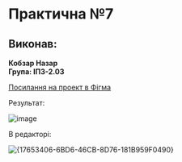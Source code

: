 # Практична №7

## Виконав:  
**Кобзар Назар**  
**Група: ІПЗ-2.03**  

[Посилання на проект в Фігма](https://www.figma.com/design/Lb2Jws7aDMP7Wo3PKJnhhf/Untitled?node-id=1-2&t=21QCItHbE8bTmLkW-1)

Результат:

![image](https://github.com/user-attachments/assets/5f0909a8-eace-47c8-9d4b-80ad0b885c5d)


В редакторі:

![{17653406-6BD6-46CB-8D76-181B959F0490}](https://github.com/user-attachments/assets/b50bdf5e-3403-4d17-b432-5e27cdd487b6)


